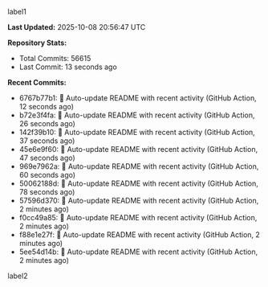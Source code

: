 
label1 
<!-- ACTIVITY_START -->
**Last Updated:** 2025-10-08 20:56:47 UTC

**Repository Stats:**
- Total Commits: 56615
- Last Commit: 13 seconds ago

**Recent Commits:**
- 6767b77b1: 🤖 Auto-update README with recent activity (GitHub Action, 12 seconds ago)
- b72e3f4fa: 🤖 Auto-update README with recent activity (GitHub Action, 26 seconds ago)
- 142f39b10: 🤖 Auto-update README with recent activity (GitHub Action, 37 seconds ago)
- 45e6e9f60: 🤖 Auto-update README with recent activity (GitHub Action, 47 seconds ago)
- 969e7962a: 🤖 Auto-update README with recent activity (GitHub Action, 60 seconds ago)
- 50062188d: 🤖 Auto-update README with recent activity (GitHub Action, 78 seconds ago)
- 57596d370: 🤖 Auto-update README with recent activity (GitHub Action, 2 minutes ago)
- f0cc49a85: 🤖 Auto-update README with recent activity (GitHub Action, 2 minutes ago)
- f88e1e27f: 🤖 Auto-update README with recent activity (GitHub Action, 2 minutes ago)
- 5ee54d14b: 🤖 Auto-update README with recent activity (GitHub Action, 2 minutes ago)
<!-- ACTIVITY_END -->

label2
